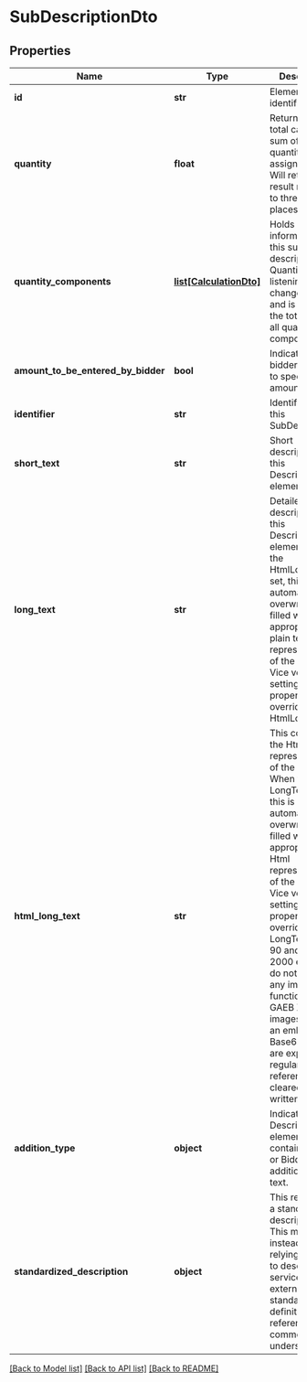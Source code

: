 # SubDescriptionDto

## Properties
Name | Type | Description | Notes
------------ | ------------- | ------------- | -------------
**id** | **str** | Elements GUID identifier.              | 
**quantity** | **float** | Returns the total calculated sum of all quantity assignments. Will return the result rounded to three decimal places.              | 
**quantity_components** | [**list[CalculationDto]**](CalculationDto.md) | Holds quantity information for this sub description. Quantity is listening to changes here and is reporting the total sum of all quantity components.              | [optional] 
**amount_to_be_entered_by_bidder** | **bool** | Indicates if the bidder is asked to specify an amount.              | 
**identifier** | **str** | Identifier for this SubDescription.              | [optional] 
**short_text** | **str** | Short description for this DescriptionBase element.              | [optional] 
**long_text** | **str** | Detailed description for this DescriptionBase element. When the HtmlLongText is set, this is automatically overwritten and filled with the appropriate plain text representation of the Html text. Vice versa, setting this property overrides the HtmlLongText.              | [optional] 
**html_long_text** | **str** | This contains the Html representation of the Longtext. When the LongText is set, this is automatically overwritten and filled with the appropriate Html representation of the plaintext. Vice versa, setting this property overrides the LongText. GAEB 90 and GAEB 2000 exports do not support any image functionality. In GAEB XML, only images that use an embedded Base64 data uri are exported, regular url references are cleared before written out.              | [optional] 
**addition_type** | **object** | Indicates if this DescriptionBase element contains Buyer or Bidder additions to the text.              | 
**standardized_description** | **object** | This represents a standardized description. This means that instead of solely relying on texts to describe a service, external standards and definitions are referenced for a common understanding. | [optional] 

[[Back to Model list]](../README.md#documentation-for-models) [[Back to API list]](../README.md#documentation-for-api-endpoints) [[Back to README]](../README.md)


